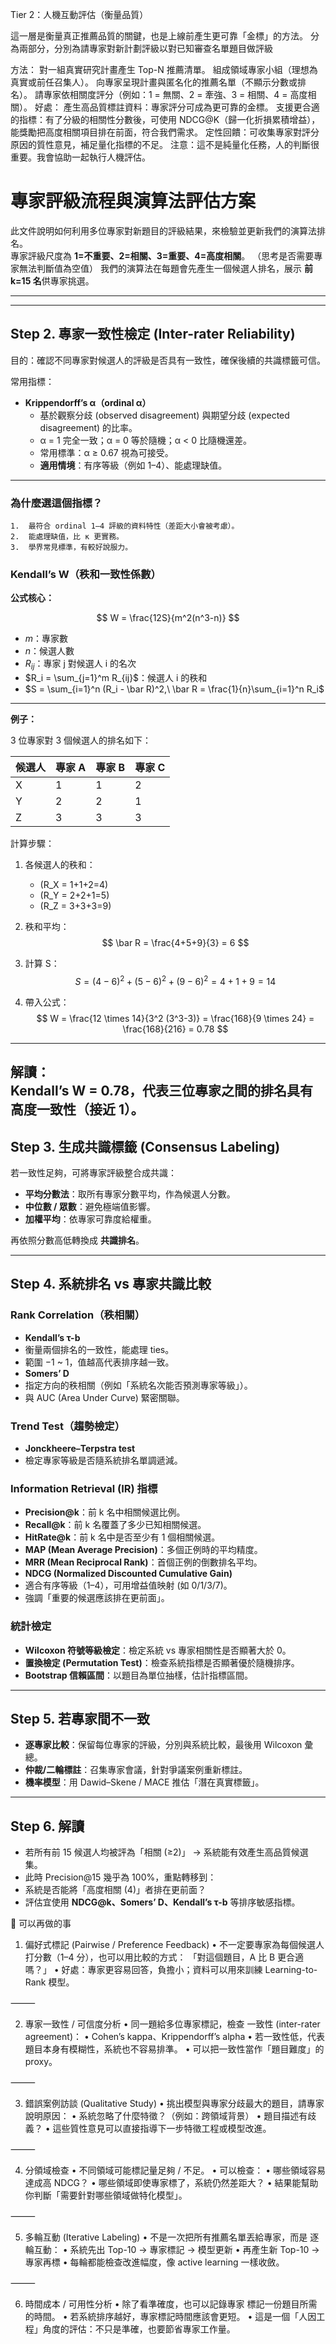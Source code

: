 Tier 2：人機互動評估（衡量品質）

這一層是衡量真正推薦品質的關鍵，也是上線前產生更可靠「金標」的方法。
分為兩部分，分別為請專家對新計劃評級以對已知審查名單題目做評級

方法：
對一組真實研究計畫產生 Top-N 推薦清單。
組成領域專家小組（理想為真實或前任召集人）。
向專家呈現計畫與匿名化的推薦名單（不顯示分數或排名）。
請專家依相關度評分（例如：1 = 無關、2 = 牽強、3 = 相關、4 = 高度相關）。
好處：
產生高品質標註資料：專家評分可成為更可靠的金標。
支援更合適的指標：有了分級的相關性分數後，可使用 NDCG@K（歸一化折損累積增益），能獎勵把高度相關項目排在前面，符合我們需求。
定性回饋：可收集專家對評分原因的質性意見，補足量化指標的不足。
注意：這不是純量化任務，人的判斷很重要。我會協助一起執行人機評估。
# 專家評級流程與演算法評估方案

此文件說明如何利用多位專家對新題目的評級結果，來檢驗並更新我們的演算法排名。  
專家評級尺度為 **1=不重要、2=相關、3=重要、4=高度相關**。 （思考是否需要專家無法判斷值為空值） 
我們的演算法在每題會先產生一個候選人排名，展示 **前 k=15 名**供專家挑選。

---

---

## Step 2. 專家一致性檢定 (Inter-rater Reliability)

目的：確認不同專家對候選人的評級是否具有一致性，確保後續的共識標籤可信。  

常用指標：  

- **Krippendorff’s α（ordinal α）**  
  - 基於觀察分歧 (observed disagreement) 與期望分歧 (expected disagreement) 的比率。  
  - α = 1 完全一致；α = 0 等於隨機；α < 0 比隨機還差。  
  - 常用標準：α ≥ 0.67 視為可接受。  
  - **適用情境**：有序等級（例如 1–4）、能處理缺值。  

---

### 為什麼選這個指標？
	1.	最符合 ordinal 1–4 評級的資料特性（差距大小會被考慮）。
	2.	能處理缺值，比 κ 更實務。
	3.	學界常見標準，有較好說服力。
 ### Kendall’s W（秩和一致性係數）

**公式核心：**

$$
W = \frac{12S}{m^2(n^3-n)}
$$

- $m$：專家數  
- $n$：候選人數  
- $R_{ij}$：專家 j 對候選人 i 的名次  
- $R_i = \sum_{j=1}^m R_{ij}$：候選人 i 的秩和  
- $S = \sum_{i=1}^n (R_i - \bar R)^2,\ \bar R = \frac{1}{n}\sum_{i=1}^n R_i$

---

**例子：**

3 位專家對 3 個候選人的排名如下：

| 候選人 | 專家 A | 專家 B | 專家 C |
|--------|--------|--------|--------|
| X      |   1    |   1    |   2    |
| Y      |   2    |   2    |   1    |
| Z      |   3    |   3    |   3    |

計算步驟：  

1. 各候選人的秩和：  
   - \(R_X = 1+1+2=4\)  
   - \(R_Y = 2+2+1=5\)  
   - \(R_Z = 3+3+3=9\)  

2. 秩和平均：  
   $$
   \bar R = \frac{4+5+9}{3} = 6
   $$

3. 計算 S：  
   $$
   S = (4-6)^2 + (5-6)^2 + (9-6)^2 = 4 + 1 + 9 = 14
   $$

4. 帶入公式：  
   $$
   W = \frac{12 \times 14}{3^2 (3^3-3)} 
     = \frac{168}{9 \times 24} 
     = \frac{168}{216} 
     = 0.78
   $$

---

**解讀：**  
Kendall’s W = 0.78，代表三位專家之間的排名具有高度一致性（接近 1）。
---

## Step 3. 生成共識標籤 (Consensus Labeling)
若一致性足夠，可將專家評級整合成共識：  
- **平均分數法**：取所有專家分數平均，作為候選人分數。  
- **中位數 / 眾數**：避免極端值影響。  
- **加權平均**：依專家可靠度給權重。  

再依照分數高低轉換成 **共識排名**。

---

## Step 4. 系統排名 vs 專家共識比較
### Rank Correlation（秩相關）
- **Kendall’s τ-b**  
- 衡量兩個排名的一致性，能處理 ties。  
- 範圍 −1 ~ 1，值越高代表排序越一致。  
- **Somers’ D**  
- 指定方向的秩相關（例如「系統名次能否預測專家等級」）。  
- 與 AUC (Area Under Curve) 緊密關聯。  

### Trend Test（趨勢檢定）
- **Jonckheere–Terpstra test**  
- 檢定專家等級是否隨系統排名單調遞減。  

### Information Retrieval (IR) 指標
- **Precision@k**：前 k 名中相關候選比例。  
- **Recall@k**：前 k 名覆蓋了多少已知相關候選。  
- **HitRate@k**：前 k 名中是否至少有 1 個相關候選。  
- **MAP (Mean Average Precision)**：多個正例時的平均精度。  
- **MRR (Mean Reciprocal Rank)**：首個正例的倒數排名平均。  
- **NDCG (Normalized Discounted Cumulative Gain)**  
- 適合有序等級（1–4），可用增益值映射 (如 0/1/3/7)。  
- 強調「重要的候選應該排在更前面」。  

### 統計檢定
- **Wilcoxon 符號等級檢定**：檢定系統 vs 專家相關性是否顯著大於 0。  
- **置換檢定 (Permutation Test)**：檢查系統指標是否顯著優於隨機排序。  
- **Bootstrap 信賴區間**：以題目為單位抽樣，估計指標區間。  

---

## Step 5. 若專家間不一致
- **逐專家比較**：保留每位專家的評級，分別與系統比較，最後用 Wilcoxon 彙總。  
- **仲裁/二輪標註**：召集專家會議，針對爭議案例重新標註。  
- **機率模型**：用 Dawid–Skene / MACE 推估「潛在真實標籤」。  

---

## Step 6. 解讀
- 若所有前 15 候選人均被評為「相關 (≥2)」 → 系統能有效產生高品質候選集。  
- 此時 Precision@15 幾乎為 100%，重點轉移到：  
- 系統是否能將「高度相關 (4)」者排在更前面？  
- 評估宜使用 **NDCG@k、Somers’ D、Kendall’s τ-b** 等排序敏感指標。  

🔑 可以再做的事

1. 偏好式標記 (Pairwise / Preference Feedback)
	•	不一定要專家為每個候選人打分數（1–4 分），也可以用比較的方式：
「對這個題目，A 比 B 更合適嗎？」
	•	好處：專家更容易回答，負擔小；資料可以用來訓練 Learning-to-Rank 模型。

⸻

2. 專家一致性 / 可信度分析
	•	同一題給多位專家標記，檢查 一致性 (inter-rater agreement)：
	•	Cohen’s kappa、Krippendorff’s alpha
	•	若一致性低，代表題目本身有模糊性，系統也不容易排準。
	•	可以把一致性當作「題目難度」的 proxy。

⸻

3. 錯誤案例訪談 (Qualitative Study)
	•	挑出模型與專家分歧最大的題目，請專家說明原因：
	•	系統忽略了什麼特徵？（例如：跨領域背景）
	•	題目描述有歧義？
	•	這些質性意見可以直接指導下一步特徵工程或模型改進。

⸻

4. 分領域檢查
	•	不同領域可能標記量足夠 / 不足。
	•	可以檢查：
	•	哪些領域容易達成高 NDCG？
	•	哪些領域即使專家標了，系統仍然差距大？
	•	結果能幫助你判斷「需要針對哪些領域做特化模型」。

⸻

5. 多輪互動 (Iterative Labeling)
	•	不是一次把所有推薦名單丟給專家，而是 逐輪互動：
	•	系統先出 Top-10 → 專家標記 → 模型更新
	•	再產生新 Top-10 → 專家再標
	•	每輪都能檢查改進幅度，像 active learning 一樣收斂。

⸻

6. 時間成本 / 可用性分析
	•	除了看準確度，也可以記錄專家 標記一份題目所需的時間。
	•	若系統排序越好，專家標記時間應該會更短。
	•	這是一個「人因工程」角度的評估：不只是準確，也要節省專家工作量。

